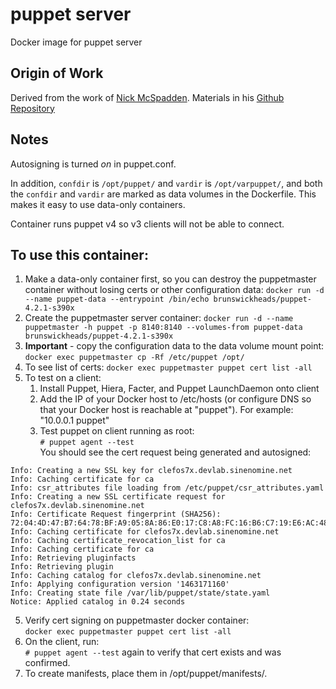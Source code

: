 # puppet server
Docker image for puppet server

## Origin of Work
Derived from the work of [Nick McSpadden](https://github.com/nmcspadden). Materials in his [Github Repository](https://github.com/macadmins/docker-puppetmaster)

## Notes

Autosigning is turned *on* in puppet.conf.

In addition, ```confdir``` is ```/opt/puppet/``` and ```vardir``` is ```/opt/varpuppet/```, and both the ```confdir``` and ```vardir``` are marked as data volumes in the Dockerfile.  This makes it easy to use data-only containers.

Container runs puppet v4 so v3 clients will not be able to connect.

To use this container:
---

1. Make a data-only container first, so you can destroy the puppetmaster container without losing certs or other configuration data:
`docker run -d --name puppet-data --entrypoint /bin/echo brunswickheads/puppet-4.2.1-s390x`
2. Create the puppetmaster server container:
`docker run -d --name puppetmaster -h puppet -p 8140:8140 --volumes-from puppet-data brunswickheads/puppet-4.2.1-s390x`
3. **Important** - copy the configuration data to the data volume mount point: 
`docker exec puppetmaster cp -Rf /etc/puppet /opt/`
3. To see list of certs: 
`docker exec puppetmaster puppet cert list -all`
4. To test on a client:
	1. Install Puppet, Hiera, Facter, and Puppet LaunchDaemon onto client
	2. Add the IP of your Docker host to /etc/hosts (or configure DNS so that your Docker host is reachable at "puppet").  For example:  
		"10.0.0.1	puppet"
	3. Test puppet on client running as root:  
		`# puppet agent --test`  
		You should see the cert request being generated and autosigned:
```
Info: Creating a new SSL key for clefos7x.devlab.sinenomine.net
Info: Caching certificate for ca
Info: csr_attributes file loading from /etc/puppet/csr_attributes.yaml
Info: Creating a new SSL certificate request for clefos7x.devlab.sinenomine.net
Info: Certificate Request fingerprint (SHA256): 72:04:4D:47:B7:64:78:BF:A9:05:8A:86:E0:17:C8:A8:FC:16:B6:C7:19:E6:AC:48:A8:CE:93:2E:B8:A2:D3:D6
Info: Caching certificate for clefos7x.devlab.sinenomine.net
Info: Caching certificate_revocation_list for ca
Info: Caching certificate for ca
Info: Retrieving pluginfacts
Info: Retrieving plugin
Info: Caching catalog for clefos7x.devlab.sinenomine.net
Info: Applying configuration version '1463171160'
Info: Creating state file /var/lib/puppet/state/state.yaml
Notice: Applied catalog in 0.24 seconds
```
5. Verify cert signing on puppetmaster docker container:  
	`docker exec puppetmaster puppet cert list -all`
6. On the client, run:  
	`# puppet agent --test` again to verify that cert exists and was confirmed.
7. To create manifests, place them in /opt/puppet/manifests/.
